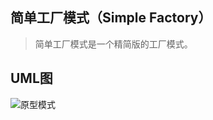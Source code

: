 ## 简单工厂模式（Simple Factory）
> 简单工厂模式是一个精简版的工厂模式。

## UML图
![原型模式](https://cdn.learnku.com/uploads/images/201803/19/1/tsAa4MVih0.png)